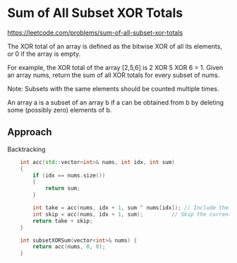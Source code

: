 # Sum of All Subset XOR Totals

https://leetcode.com/problems/sum-of-all-subset-xor-totals

The XOR total of an array is defined as the bitwise XOR of all its elements, or 0 if the array is empty.

For example, the XOR total of the array [2,5,6] is 2 XOR 5 XOR 6 = 1.
Given an array nums, return the sum of all XOR totals for every subset of nums. 

Note: Subsets with the same elements should be counted multiple times.

An array a is a subset of an array b if a can be obtained from b by deleting some (possibly zero) elements of b.

## Approach 
Backtracking
``` C++
    int acc(std::vector<int>& nums, int idx, int sum)
    {
        if (idx == nums.size())
        {
            return sum;
        }

        int take = acc(nums, idx + 1, sum ^ nums[idx]); // Include the current element
        int skip = acc(nums, idx + 1, sum);         // Skip the current element
        return take + skip;
    }

    int subsetXORSum(vector<int>& nums) {
        return acc(nums, 0, 0);
    }
```

